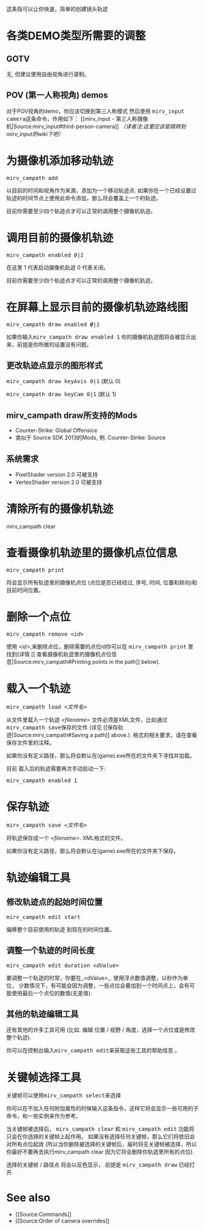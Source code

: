 这条指可以让你快速，简单的创建镜头轨迹

# 各类DEMO类型所需要的调整

## GOTV

无, 但建议使用自由视角进行录制。

## POV (第一人称视角) demos

对于POV视角的demo，你应该切换到第三人称模式 然后使用 <tt>mirv_input camera</tt>这条命令，作用如下：
[[mirv_input - 第三人称摄像机|Source:mirv_input#third-person-camera]]
*（译者注:这里应该是跳转到mirv_input的wiki下吧）*

# 为摄像机添加移动轨迹

<tt>mirv_campath add</tt>

以目前的时间和视角作为来源，添加为一个移动轨迹点. 如果你在一个已经设置过轨迹的时间节点上使用此命令添加，那么将会覆盖上一个的轨迹。

目前你需要至少四个轨迹点才可以正常的调用整个摄像机轨迹。

# 调用目前的摄像机轨迹

<tt>mirv_campath enabled _0|1_</tt>

在这里 1 代表启动摄像机轨迹 0 代表关闭。

目前你需要至少四个轨迹点才可以正常的调用整个摄像机轨迹。

# 在屏幕上显示目前的摄像机轨迹路线图

<tt>mirv_campath draw enabled _**0**|1_</tt>

如果你输入<tt>mirv_campath draw enabled 1</tt> 你的摄像机轨迹图将会被显示出来，前提是你所做的设置没有问题。

## 更改轨迹点显示的图形样式
<tt>mirv_campath draw keyAxis 0|1</tt> (默认 0)

<tt>mirv_campath draw keyCam 0|1</tt> (默认 1)

## mirv_campath draw所支持的Mods

* Counter-Strike: Global Offensice
* 类似于 Source SDK 2013的Mods, 例. Counter-Strike: Source

## 系统需求

* PixelShader version 2.0 可被支持
* VertexShader version 2.0 可被支持

# 清除所有的摄像机轨迹

<zz>mirv_campath clear</tt>

# 查看摄像机轨迹里的摄像机点位信息

<tt>mirv_campath print</tt>

将会显示所有轨迹里的摄像机点位 (点位是否已经经过, 序号, 时间, 位置和转向)和目前时间位置。

# 删除一个点位

<tt>mirv_campath remove _&lt;id&gt;_</tt>

使用 _&lt;id&gt;_,来删除点位，删除需要的点位id你可以在 <tt>mirv_campath print</tt> 里找到(详情 [[ 查看摄像机轨迹里的摄像机点位信息|Source:mirv_campath#Printing points in the path]] below).

# 载入一个轨迹

<tt>mirv_campath load _&lt;文件名&gt;_</tt>

从文件里载入一个轨迹 _&lt;filename&gt;_ 文件必须是XML文件，比如通过<tt>mirv_campath save</tt>保存的文件 (详见 [[保存轨迹|Source:mirv_campath#Saving a path]] above.). 格式的相关要求，请在查看保存文件里的注释。

如果你没有定义路径，那么将会默认在(game).exe所在的文件夹下寻找并加载。

目前 载入后的轨迹需要再次手动启动一下:

<tt>mirv_campath enabled 1</tt>

# 保存轨迹

<tt>mirv_campath save _&lt;文件名&gt;_</tt>

将轨迹保存成一个 _&lt;filename&gt;_. XML格式的文件。

如果你没有定义路径，那么将会默认在(game).exe所在的文件夹下保存。

# 轨迹编辑工具

## 修改轨迹点的起始时间位置

<tt>mirv_campath edit start</tt>

偏移整个目前使用的轨迹 到现在的时间位置。

## 调整一个轨迹的时间长度

<tt>mirv_campath edit duration _&lt;dValue&gt;_</tt>

要调整一个轨迹的时常，你要在_&lt;dValue&gt;_. 使用浮点数值调整，以秒作为单位， 少数情况下，有可能会因为调整，一些点位会叠加到一个时间点上，会有可能使用最后一个点位的数值(无差值).


## 其他的轨迹编辑工具

还有其他的许多工具可用 (比如. 编辑 位置 / 视野 / 角度，选择一个点位或是修改整个轨迹).

你可以在控制台输入<tt>mirv_campath edit</tt>来获取这些工具的帮助信息 。

# 关键帧选择工具

关键帧可以使用<tt>mirv_campath select</tt>来选择

你可以在不加入任何附加属性的时候输入这条指令，这样它将会显示一些可用的子命令，和一些实例来作为参考。

当关键帧被选择后，  <tt>mirv_campath clear</tt> 和 <tt>mirv_campath edit</tt> 功能将只会在你选择的关键帧上起作用。 如果没有选择任何关键帧，那么它们将依旧会对所有点位起效 
(所以当你删除被选择的关键帧后，届时将无关键帧被选择，所以你最好不要再去执行mirv_campath clear 因为它将会删除你轨迹里所有的点位).

选择的关键帧 / 路径点 将会以反色显示， 前提是 <tt>mirv_campath draw</tt> 已经打开.

# See also

* [[Source:Commands]]
* [[Source:Order of camera overrides]]
